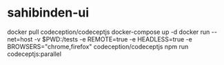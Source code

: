 # sahibinden-ui
docker pull codeception/codeceptjs
docker-compose up -d
docker run --net=host -v $PWD:/tests -e REMOTE=true -e HEADLESS=true -e BROWSERS="chrome,firefox" codeception/codeceptjs npm run codeceptjs:parallel